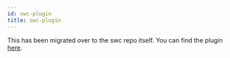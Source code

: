 ```yaml
---
id: swc-plugin
title: swc-plugin
---
```


This has been migrated over to the swc repo itself. You can find the plugin [here](https://www.npmjs.com/package/@swc/plugin-formatjs).
